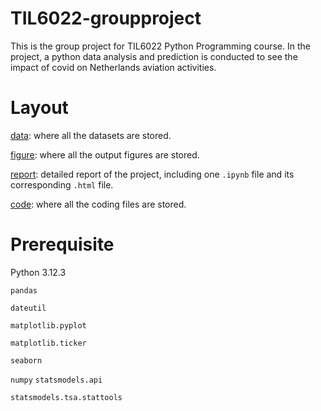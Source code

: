 # TIL6022-groupproject

This is the group project for TIL6022 Python Programming course. In the project, a python data analysis and prediction is conducted to see the impact of covid on Netherlands aviation activities. 

# Layout

[data](./project/data): where all the datasets are stored.

[figure](./project/figure): where all the output figures are stored.

[report](./project/report): detailed report of the project, including one `.ipynb` file and its corresponding `.html` file.

[code](./project/code): where all the coding files are stored.

# Prerequisite
Python 3.12.3

`pandas`

`dateutil`

`matplotlib.pyplot`

`matplotlib.ticker`

`seaborn`

`numpy`
`statsmodels.api`

`statsmodels.tsa.stattools`
